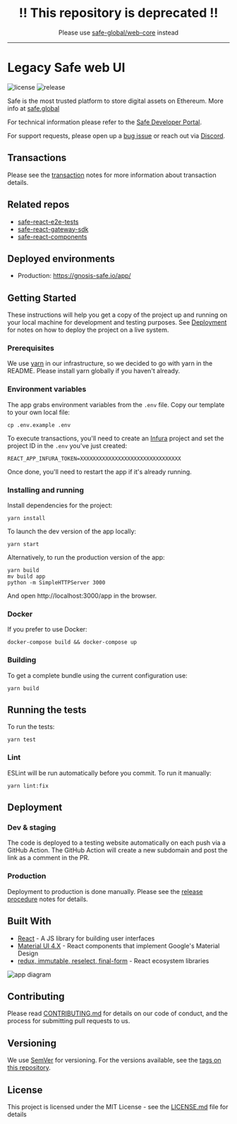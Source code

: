 # <div align="center">‼️ This repository is deprecated ‼️</div>

<div align="center"> Please use <a href="https://github.com/safe-global/web-core">safe-global/web-core</a> instead </div>

---

# Legacy Safe web UI

![license](https://img.shields.io/github/license/safe-global/safe-react)
![release](https://img.shields.io/github/v/release/safe-global/safe-react)

Safe is the most trusted platform to store digital assets on Ethereum. More info at [safe.global](https://safe.global/)

For technical information please refer to the [Safe Developer Portal](https://docs.safe.global/).

For support requests, please open up a [bug issue](https://github.com/safe-global/safe-react/issues/new?template=bug-report.md) or reach out via [Discord](https://chat.safe.global).

## Transactions

Please see the [transaction](docs/transactions.md) notes for more information about transaction details.

## Related repos

- [safe-react-e2e-tests](https://github.com/safe-global/safe-react-e2e-tests)
- [safe-react-gateway-sdk](https://github.com/safe-global/safe-react-gateway-sdk)
- [safe-react-components](https://github.com/safe-global/safe-react-components)

## Deployed environments

- Production: https://gnosis-safe.io/app/

## Getting Started

These instructions will help you get a copy of the project up and running on your local machine for development and testing purposes. See [Deployment](#deployment) for notes on how to deploy the project on a live system.

### Prerequisites

We use [yarn](https://yarnpkg.com) in our infrastructure, so we decided to go with yarn in the README.
Please install yarn globally if you haven't already.

### Environment variables

The app grabs environment variables from the `.env` file. Copy our template to your own local file:

```
cp .env.example .env
```

To execute transactions, you'll need to create an [Infura](https://infura.io) project and set the project ID in the `.env` you've just created:

```
REACT_APP_INFURA_TOKEN=XXXXXXXXXXXXXXXXXXXXXXXXXXXXXXXX
```

Once done, you'll need to restart the app if it's already running.

### Installing and running

Install dependencies for the project:

```
yarn install
```

To launch the dev version of the app locally:

```
yarn start
```

Alternatively, to run the production version of the app:

```
yarn build
mv build app
python -m SimpleHTTPServer 3000
```

And open http://localhost:3000/app in the browser.

### Docker

If you prefer to use Docker:

```
docker-compose build && docker-compose up
```

### Building

To get a complete bundle using the current configuration use:

```
yarn build
```

## Running the tests

To run the tests:

```
yarn test
```

### Lint

ESLint will be run automatically before you commit. To run it manually:

```
yarn lint:fix
```

## Deployment

### Dev & staging

The code is deployed to a testing website automatically on each push via a GitHub Action.
The GitHub Action will create a new subdomain and post the link as a comment in the PR.

### Production

Deployment to production is done manually. Please see the [release procedure](docs/release-procedure.md) notes for details.

## Built With

- [React](https://reactjs.org/) - A JS library for building user interfaces
- [Material UI 4.X](https://material-ui.com/) - React components that implement Google's Material Design
- [redux, immutable, reselect, final-form](https://redux.js.org/) - React ecosystem libraries

![app diagram](https://user-images.githubusercontent.com/381895/129330828-c067425b-d20b-4f67-82c7-c0598deb453a.png)

## Contributing

Please read [CONTRIBUTING.md](https://gist.github.com/PurpleBooth/b24679402957c63ec426) for details on our code of conduct, and the process for submitting pull requests to us.

## Versioning

We use [SemVer](https://semver.org/) for versioning. For the versions available, see the [tags on this repository](https://github.com/safe-global/safe-react/tags).

## License

This project is licensed under the MIT License - see the [LICENSE.md](LICENSE.md) file for details
